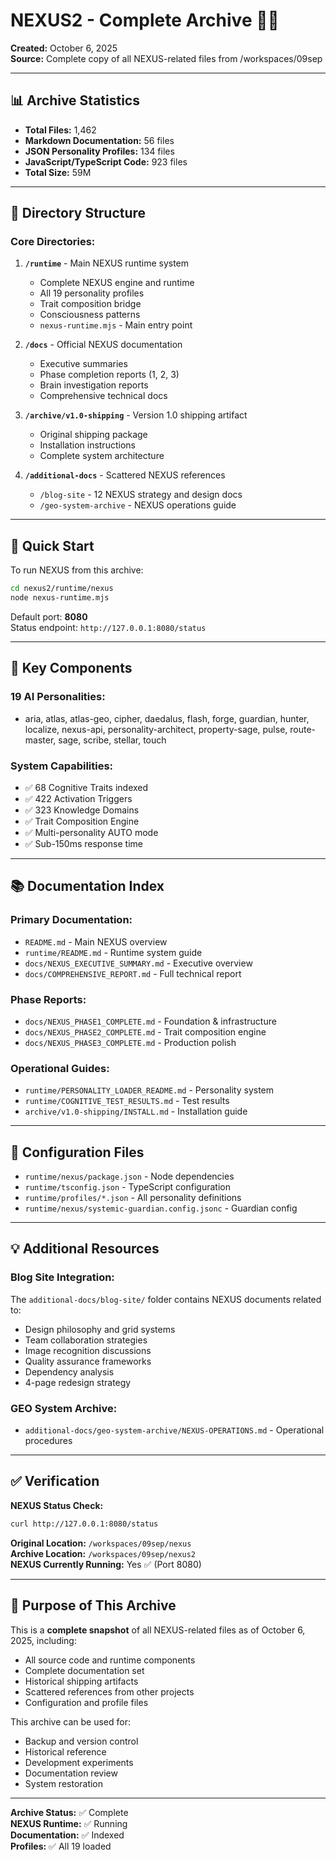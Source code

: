 # NEXUS2 - Complete Archive 🧠✨

**Created:** October 6, 2025  
**Source:** Complete copy of all NEXUS-related files from /workspaces/09sep

---

## 📊 Archive Statistics

- **Total Files:** 1,462
- **Markdown Documentation:** 56 files
- **JSON Personality Profiles:** 134 files  
- **JavaScript/TypeScript Code:** 923 files
- **Total Size:** 59M

---

## 📁 Directory Structure

### **Core Directories:**

1. **`/runtime`** - Main NEXUS runtime system
   - Complete NEXUS engine and runtime
   - All 19 personality profiles
   - Trait composition bridge
   - Consciousness patterns
   - `nexus-runtime.mjs` - Main entry point

2. **`/docs`** - Official NEXUS documentation
   - Executive summaries
   - Phase completion reports (1, 2, 3)
   - Brain investigation reports
   - Comprehensive technical docs

3. **`/archive/v1.0-shipping`** - Version 1.0 shipping artifact
   - Original shipping package
   - Installation instructions
   - Complete system architecture

4. **`/additional-docs`** - Scattered NEXUS references
   - `/blog-site` - 12 NEXUS strategy and design docs
   - `/geo-system-archive` - NEXUS operations guide

---

## 🚀 Quick Start

To run NEXUS from this archive:

```bash
cd nexus2/runtime/nexus
node nexus-runtime.mjs
```

Default port: **8080**  
Status endpoint: `http://127.0.0.1:8080/status`

---

## 🧬 Key Components

### **19 AI Personalities:**
- aria, atlas, atlas-geo, cipher, daedalus, flash, forge, guardian, hunter, localize, nexus-api, personality-architect, property-sage, pulse, route-master, sage, scribe, stellar, touch

### **System Capabilities:**
- ✅ 68 Cognitive Traits indexed
- ✅ 422 Activation Triggers
- ✅ 323 Knowledge Domains
- ✅ Trait Composition Engine
- ✅ Multi-personality AUTO mode
- ✅ Sub-150ms response time

---

## 📚 Documentation Index

### **Primary Documentation:**
- `README.md` - Main NEXUS overview
- `runtime/README.md` - Runtime system guide
- `docs/NEXUS_EXECUTIVE_SUMMARY.md` - Executive overview
- `docs/COMPREHENSIVE_REPORT.md` - Full technical report

### **Phase Reports:**
- `docs/NEXUS_PHASE1_COMPLETE.md` - Foundation & infrastructure
- `docs/NEXUS_PHASE2_COMPLETE.md` - Trait composition engine
- `docs/NEXUS_PHASE3_COMPLETE.md` - Production polish

### **Operational Guides:**
- `runtime/PERSONALITY_LOADER_README.md` - Personality system
- `runtime/COGNITIVE_TEST_RESULTS.md` - Test results
- `archive/v1.0-shipping/INSTALL.md` - Installation guide

---

## 🔧 Configuration Files

- `runtime/nexus/package.json` - Node dependencies
- `runtime/tsconfig.json` - TypeScript configuration
- `runtime/profiles/*.json` - All personality definitions
- `runtime/nexus/systemic-guardian.config.jsonc` - Guardian config

---

## 💡 Additional Resources

### **Blog Site Integration:**
The `additional-docs/blog-site/` folder contains NEXUS documents related to:
- Design philosophy and grid systems
- Team collaboration strategies
- Image recognition discussions
- Quality assurance frameworks
- Dependency analysis
- 4-page redesign strategy

### **GEO System Archive:**
- `additional-docs/geo-system-archive/NEXUS-OPERATIONS.md` - Operational procedures

---

## ✅ Verification

**NEXUS Status Check:**
```bash
curl http://127.0.0.1:8080/status
```

**Original Location:** `/workspaces/09sep/nexus`  
**Archive Location:** `/workspaces/09sep/nexus2`  
**NEXUS Currently Running:** Yes ✅ (Port 8080)

---

## 🎯 Purpose of This Archive

This is a **complete snapshot** of all NEXUS-related files as of October 6, 2025, including:
- All source code and runtime components
- Complete documentation set
- Historical shipping artifacts
- Scattered references from other projects
- Configuration and profile files

This archive can be used for:
- Backup and version control
- Historical reference
- Development experiments
- Documentation review
- System restoration

---

**Archive Status:** ✅ Complete  
**NEXUS Runtime:** ✅ Running  
**Documentation:** ✅ Indexed  
**Profiles:** ✅ All 19 loaded
